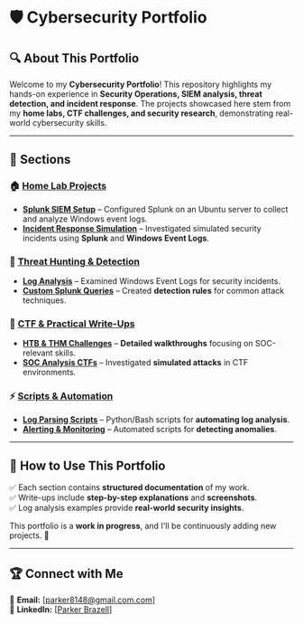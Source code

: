 # 🛡️ Cybersecurity Portfolio  

## 🔍 About This Portfolio  

Welcome to my **Cybersecurity Portfolio**! This repository highlights my hands-on experience in **Security Operations, SIEM analysis, threat detection, and incident response**. The projects showcased here stem from my **home labs, CTF challenges, and security research**, demonstrating real-world cybersecurity skills.  

---

## 📂 Sections  

### 🏠 [Home Lab Projects](./HomeLab/)  
- **[Splunk SIEM Setup](./HomeLab/splunk-setup.md)** – Configured Splunk on an Ubuntu server to collect and analyze Windows event logs.  
- **[Incident Response Simulation](./HomeLab/incident-response.md)** – Investigated simulated security incidents using **Splunk** and **Windows Event Logs**.  

### 🔎 [Threat Hunting & Detection](./ThreatHunting/)  
- **[Log Analysis](./ThreatHunting/log-analysis.md)** – Examined Windows Event Logs for security incidents.  
- **[Custom Splunk Queries](./ThreatHunting/splunk-queries.md)** – Created **detection rules** for common attack techniques.  

### 🎯 [CTF & Practical Write-Ups](./CTF-Writeups/)  
- **[HTB & THM Challenges](./CTF-Writeups/HTB-THM.md)** – **Detailed walkthroughs** focusing on SOC-relevant skills.  
- **[SOC Analysis CTFs](./CTF-Writeups/SOCAnalysis.md)** – Investigated **simulated attacks** in CTF environments.  

### ⚡ [Scripts & Automation](./Scripts/)  
- **[Log Parsing Scripts](./Scripts/log-parser.py)** – Python/Bash scripts for **automating log analysis**.  
- **[Alerting & Monitoring](./Scripts/alert-script.sh)** – Automated scripts for **detecting anomalies**.  

---

## 📖 How to Use This Portfolio  

✅ Each section contains **structured documentation** of my work.  
✅ Write-ups include **step-by-step explanations** and **screenshots**.  
✅ Log analysis examples provide **real-world security insights**.  

This portfolio is a **work in progress**, and I'll be continuously adding new projects. 🚀  

---

## 🏆 Connect with Me  
📧 **Email:** [parker8148@gmail.com.com]  
💼 **LinkedIn:** [[Parker Brazell](https://www.linkedin.com/in/jonathan-brazell/)]
